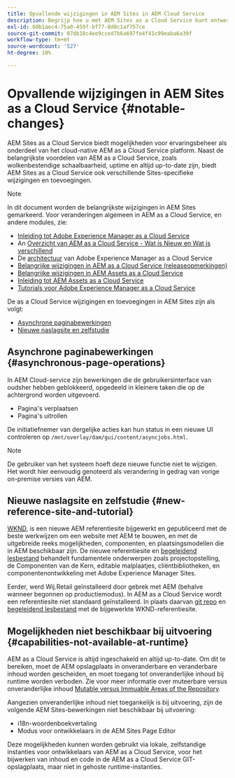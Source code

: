 ```yaml
---
title: Opvallende wijzigingen in AEM Sites in AEM Cloud Service
description: Begrijp hoe u met AEM Sites as a Cloud Service kunt ontwerpen en beheren en hoe u opmerkelijke wijzigingen in AEM Sites in AEM Cloud Service kunt aanbrengen.
exl-id: 60b1aec4-75a0-459f-bf77-8d8c1af757ce
source-git-commit: 07db10c4ee9cced7b6a697fe4f41c99eaba6a39f
workflow-type: tm+mt
source-wordcount: '527'
ht-degree: 10%

---
```



# Opvallende wijzigingen in AEM Sites as a Cloud Service {#notable-changes}

AEM Sites as a Cloud Service biedt mogelijkheden voor ervaringsbeheer als onderdeel van het cloud-native AEM as a Cloud Service platform. Naast de belangrijkste voordelen van AEM as a Cloud Service, zoals wolkenbestendige schaalbaarheid, uptime en altijd up-to-date zijn, biedt AEM Sites as a Cloud Service ook verschillende Sites-specifieke wijzigingen en toevoegingen.

>[!NOTE]
>In dit document worden de belangrijkste wijzigingen in AEM Sites gemarkeerd. Voor veranderingen algemeen in AEM as a Cloud Service, en andere modules, zie:
>
>* [Inleiding tot Adobe Experience Manager as a Cloud Service](/help/overview/introduction.md)
>* An [Overzicht van AEM as a Cloud Service - Wat is Nieuw en Wat is verschillend](/help/overview/what-is-new-and-different.md)
>* De [architectuur](/help/overview/architecture.md) van Adobe Experience Manager as a Cloud Service
>* [Belangrijke wijzigingen in AEM as a Cloud Service (releaseopmerkingen)](/help/release-notes/aem-cloud-changes.md)
>* [Belangrijke wijzigingen in AEM Assets as a Cloud Service](/help/assets/assets-cloud-changes.md)
>* [Inleiding tot AEM Assets as a Cloud Service](/help/assets/overview.md)
>* [Tutorials voor Adobe Experience Manager as a Cloud Service](https://experienceleague.adobe.com/docs/experience-manager-learn/cloud-service/overview.html)

De as a Cloud Service wijzigingen en toevoegingen in AEM Sites zijn als volgt:

* [Asynchrone paginabewerkingen](#asynchronous-page-operations)
* [Nieuwe naslagsite en zelfstudie](#new-reference-site-and-tutorial)

## Asynchrone paginabewerkingen {#asynchronous-page-operations}

In AEM Cloud-service zijn bewerkingen die de gebruikersinterface van oudsher hebben geblokkeerd, opgedeeld in kleinere taken die op de achtergrond worden uitgevoerd.

* Pagina&#39;s verplaatsen
* Pagina&#39;s uitrollen

De initiatiefnemer van dergelijke acties kan hun status in een nieuwe UI controleren op `/mnt/overlay/dam/gui/content/asyncjobs.html`.

>[!NOTE]
>
>De gebruiker van het systeem hoeft deze nieuwe functie niet te wijzigen. Het wordt hier eenvoudig genoteerd als verandering in gedrag van vorige on-premise versies van AEM.

## Nieuwe naslagsite en zelfstudie {#new-reference-site-and-tutorial}

[WKND](https://wknd.site/), is een nieuwe AEM referentiesite bijgewerkt en gepubliceerd met de beste werkwijzen om een website met AEM te bouwen, en met de uitgebreide reeks mogelijkheden, componenten, en plaatsingsmodellen die in AEM beschikbaar zijn. De nieuwe referentiesite en [begeleidend lesbestand](https://experienceleague.adobe.com/docs/experience-manager-learn/getting-started-wknd-tutorial-develop/overview.html) behandelt fundamentele onderwerpen zoals projectopstelling, de Componenten van de Kern, editable malplaatjes, cliëntbibliotheken, en componentenontwikkeling met Adobe Experience Manager Sites.

Eerder, werd Wij.Retail geïnstalleerd door gebrek met AEM (behalve wanneer begonnen op productiemodus). In AEM as a Cloud Service wordt een referentiesite niet standaard geïnstalleerd. In plaats daarvan [git repo](https://github.com/adobe/aem-guides-wknd/) en [begeleidend lesbestand](https://experienceleague.adobe.com/docs/experience-manager-learn/getting-started-wknd-tutorial-develop/overview.html) met de bijgewerkte WKND-referentiesite.

## Mogelijkheden niet beschikbaar bij uitvoering {#capabilities-not-available-at-runtime}

AEM as a Cloud Service is altijd ingeschakeld en altijd up-to-date. Om dit te bereiken, moet de AEM opslagplaats in onveranderbare en veranderbare inhoud worden gescheiden, en moet toegang tot onveranderlijke inhoud bij runtime worden verboden. Zie voor meer informatie over muteerbare versus onveranderlijke inhoud [Mutable versus Immuable Areas of the Repository](/help/implementing/developing/introduction/aem-project-content-package-structure.md#mutable-vs-immutable).

Aangezien onveranderlijke inhoud niet toegankelijk is bij uitvoering, zijn de volgende AEM Sites-bewerkingen niet beschikbaar bij uitvoering:

* i18n-woordenboekvertaling
* Modus voor ontwikkelaars in de AEM Sites Page Editor

Deze mogelijkheden kunnen worden gebruikt via lokale, zelfstandige instanties voor ontwikkelaars van AEM as a Cloud Service, voor het bijwerken van inhoud en code in de AEM as a Cloud Service GIT-opslagplaats, maar niet in gehoste runtime-instanties.
